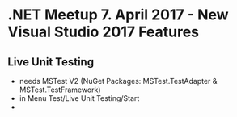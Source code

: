 # .NET Meetup 7. April 2017 - New Visual Studio 2017 Features


## Live Unit Testing
- needs MSTest V2 (NuGet Packages: MSTest.TestAdapter & MSTest.TestFramework)
- in Menu Test/Live Unit Testing/Start
- 